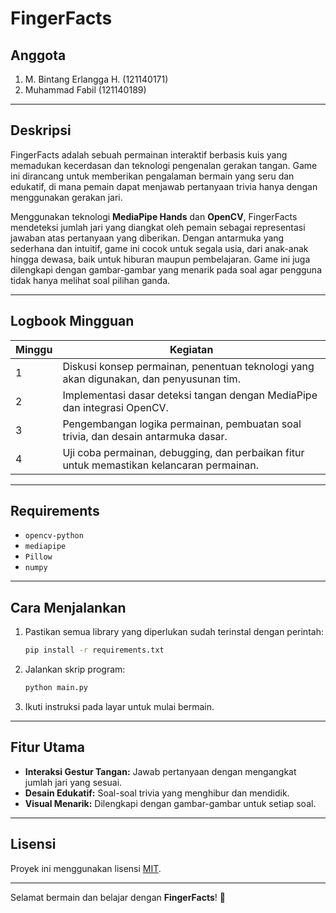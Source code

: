 # FingerFacts

## Anggota

1. M. Bintang Erlangga H. (121140171)
2. Muhammad Fabil (121140189)

---

## Deskripsi

FingerFacts adalah sebuah permainan interaktif berbasis kuis yang memadukan kecerdasan dan teknologi pengenalan gerakan tangan. Game ini dirancang untuk memberikan pengalaman bermain yang seru dan edukatif, di mana pemain dapat menjawab pertanyaan trivia hanya dengan menggunakan gerakan jari.

Menggunakan teknologi **MediaPipe Hands** dan **OpenCV**, FingerFacts mendeteksi jumlah jari yang diangkat oleh pemain sebagai representasi jawaban atas pertanyaan yang diberikan. Dengan antarmuka yang sederhana dan intuitif, game ini cocok untuk segala usia, dari anak-anak hingga dewasa, baik untuk hiburan maupun pembelajaran. Game ini juga dilengkapi dengan gambar-gambar yang menarik pada soal agar pengguna tidak hanya melihat soal pilihan ganda.

---

## Logbook Mingguan

| Minggu | Kegiatan                                                                                   |
|--------|-------------------------------------------------------------------------------------------|
| 1      | Diskusi konsep permainan, penentuan teknologi yang akan digunakan, dan penyusunan tim.     |
| 2      | Implementasi dasar deteksi tangan dengan MediaPipe dan integrasi OpenCV.                   |
| 3      | Pengembangan logika permainan, pembuatan soal trivia, dan desain antarmuka dasar.          |
| 4      | Uji coba permainan, debugging, dan perbaikan fitur untuk memastikan kelancaran permainan.  |

---

## Requirements

- `opencv-python`
- `mediapipe`
- `Pillow`
- `numpy`

---

## Cara Menjalankan

1. Pastikan semua library yang diperlukan sudah terinstal dengan perintah:
   ```bash
   pip install -r requirements.txt
   ```
2. Jalankan skrip program:
   ```bash
   python main.py
   ```
3. Ikuti instruksi pada layar untuk mulai bermain.

---

## Fitur Utama

- **Interaksi Gestur Tangan:** Jawab pertanyaan dengan mengangkat jumlah jari yang sesuai.
- **Desain Edukatif:** Soal-soal trivia yang menghibur dan mendidik.
- **Visual Menarik:** Dilengkapi dengan gambar-gambar untuk setiap soal.

---

## Lisensi

Proyek ini menggunakan lisensi [MIT](https://opensource.org/licenses/MIT).

---

Selamat bermain dan belajar dengan **FingerFacts**! 🚀

